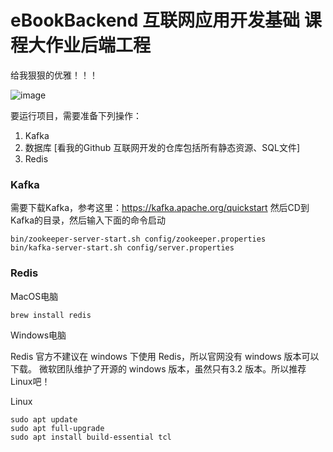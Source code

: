 # eBookBackend 互联网应用开发基础 课程大作业后端工程

给我狠狠的优雅！！！

![image](https://user-images.githubusercontent.com/84625273/177540340-a1f5f67f-1f17-40c0-9e8f-cd4f7e8952a6.png)

要运行项目，需要准备下列操作：
1. Kafka
2. 数据库 [看我的Github 互联网开发的仓库包括所有静态资源、SQL文件]
3. Redis

### Kafka
需要下载Kafka，参考这里：https://kafka.apache.org/quickstart
然后CD到Kafka的目录，然后输入下面的命令启动
```
bin/zookeeper-server-start.sh config/zookeeper.properties
bin/kafka-server-start.sh config/server.properties
```

### Redis
MacOS电脑
```
brew install redis
```
Windows电脑

Redis 官方不建议在 windows 下使用 Redis，所以官网没有 windows 版本可以下载。
微软团队维护了开源的 windows 版本，虽然只有3.2 版本。所以推荐Linux吧！

Linux
```
sudo apt update 
sudo apt full-upgrade
sudo apt install build-essential tcl
```
